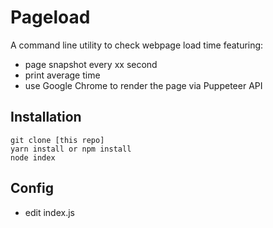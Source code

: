 # Pageload
A command line utility to check webpage load time featuring:
- page snapshot every xx second
- print average time
- use Google Chrome to render the page via Puppeteer API

## Installation
```
git clone [this repo]
yarn install or npm install
node index
```

## Config
- edit index.js